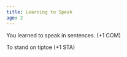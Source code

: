 ```yaml
---
title: Learning to Speak
age: 2
---
```

You learned to speak in sentences. (+1 COM)

To stand on tiptoe (+1 STA)
